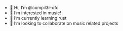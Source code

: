 - 👋 Hi, I’m @compil3r-ofc
- 👀 I’m interested in music!
- 🌱 I’m currently learning rust
- 💞️ I’m looking to collaborate on music related projects
